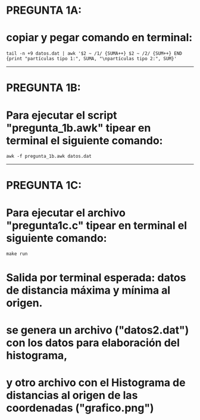 #  PREGUNTA 1A:
#  copiar y pegar comando en terminal:

	tail -n +9 datos.dat | awk '$2 ~ /1/ {SUMA++} $2 ~ /2/ {SUM++} END {print "partículas tipo 1:", SUMA, "\npartículas tipo 2:", SUM}'

------------------------------------------------------------
#  PREGUNTA 1B:

#  Para ejecutar el script "pregunta_1b.awk" tipear en terminal el siguiente comando:

	awk -f pregunta_1b.awk datos.dat

------------------------------------------------------------
#  PREGUNTA 1C:
#  Para ejecutar el archivo "pregunta1c.c" tipear en terminal el siguiente comando:

	make run

#  Salida por terminal esperada: datos de distancia máxima y mínima al origen. 
#  se genera un archivo ("datos2.dat") con los datos para elaboración del  histograma, 
#  y otro archivo con el Histograma de distancias al origen de las coordenadas ("grafico.png")
